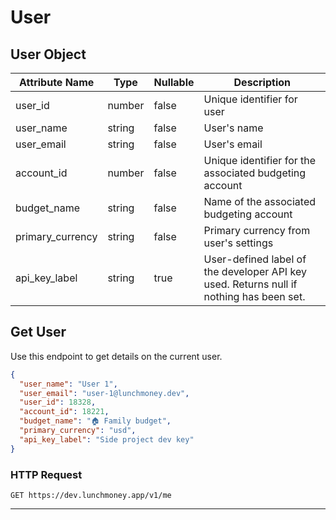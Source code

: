 # User

## User Object

| Attribute Name | Type   | Nullable | Description                                                                             |
| -------------- | ------ | -------- | --------------------------------------------------------------------------------------- |
| user_id        | number | false    | Unique identifier for user                                                              |
| user_name      | string | false    | User's name                                                                             |
| user_email     | string | false    | User's email                                                                            |
| account_id     | number | false    | Unique identifier for the associated budgeting account                                  |
| budget_name    | string | false    | Name of the associated budgeting account                                                |
| primary_currency|string | false    | Primary currency from user's settings                                                   |
| api_key_label  | string | true     | User-defined label of the developer API key used. Returns null if nothing has been set. |

## Get User

Use this endpoint to get details on the current user.

```json
{
  "user_name": "User 1",
  "user_email": "user-1@lunchmoney.dev",
  "user_id": 18328,
  "account_id": 18221,
  "budget_name": "🏠 Family budget",
  "primary_currency": "usd",
  "api_key_label": "Side project dev key"
}
```

### HTTP Request

`GET https://dev.lunchmoney.app/v1/me`

---
